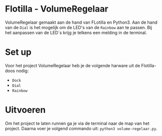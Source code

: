 # Flotilla - VolumeRegelaar
VolumeRegelaar gemaakt aan de hand van FLotilla en Python3. Aan de hand van de `Dial` is het mogelijk om de LED's van de `Rainbow` aan te passen. Bij het aanpassen van de LED`s krijg je telkens een melding in de terminal.

# Set up
Voor het project VolumeRegelaar heb je de volgende harware uit de Flotilla-doos nodig:
- `Dock`
- `Dial`
- `Rainbow`

# Uitvoeren
Om het project te laten runnen ga je via de terminal naar de map van het project. Daarna voer je volgend commando uit: `python3 volume-regelaar.py`.